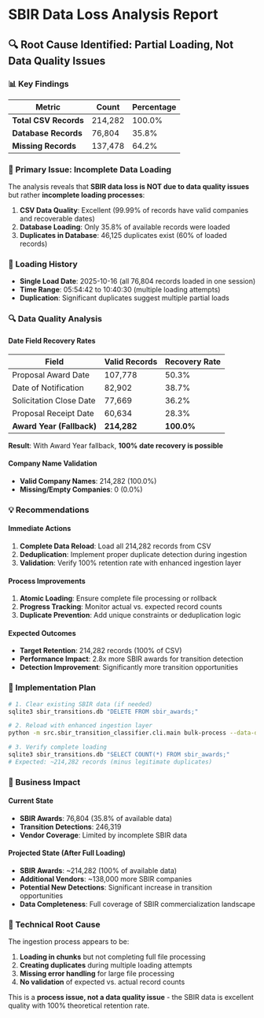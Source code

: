 # SBIR Data Loss Analysis Report

## 🔍 **Root Cause Identified: Partial Loading, Not Data Quality Issues**

### **📊 Key Findings**

| Metric | Count | Percentage |
|--------|-------|------------|
| **Total CSV Records** | 214,282 | 100.0% |
| **Database Records** | 76,804 | 35.8% |
| **Missing Records** | 137,478 | 64.2% |

### **🎯 Primary Issue: Incomplete Data Loading**

The analysis reveals that **SBIR data loss is NOT due to data quality issues** but rather **incomplete loading processes**:

1. **CSV Data Quality**: Excellent (99.99% of records have valid companies and recoverable dates)
2. **Database Loading**: Only 35.8% of available records were loaded
3. **Duplicates in Database**: 46,125 duplicates exist (60% of loaded records)

### **📅 Loading History**
- **Single Load Date**: 2025-10-16 (all 76,804 records loaded in one session)
- **Time Range**: 05:54:42 to 10:40:30 (multiple loading attempts)
- **Duplication**: Significant duplicates suggest multiple partial loads

### **🔍 Data Quality Analysis**

#### **Date Field Recovery Rates**
| Field | Valid Records | Recovery Rate |
|-------|---------------|---------------|
| Proposal Award Date | 107,778 | 50.3% |
| Date of Notification | 82,902 | 38.7% |
| Solicitation Close Date | 77,669 | 36.2% |
| Proposal Receipt Date | 60,634 | 28.3% |
| **Award Year (Fallback)** | **214,282** | **100.0%** |

**Result**: With Award Year fallback, **100% date recovery is possible**

#### **Company Name Validation**
- **Valid Company Names**: 214,282 (100.0%)
- **Missing/Empty Companies**: 0 (0.0%)

### **💡 Recommendations**

#### **Immediate Actions**
1. **Complete Data Reload**: Load all 214,282 records from CSV
2. **Deduplication**: Implement proper duplicate detection during ingestion
3. **Validation**: Verify 100% retention rate with enhanced ingestion layer

#### **Process Improvements**
1. **Atomic Loading**: Ensure complete file processing or rollback
2. **Progress Tracking**: Monitor actual vs. expected record counts
3. **Duplicate Prevention**: Add unique constraints or deduplication logic

#### **Expected Outcomes**
- **Target Retention**: 214,282 records (100% of CSV)
- **Performance Impact**: 2.8x more SBIR awards for transition detection
- **Detection Improvement**: Significantly more transition opportunities

### **🚀 Implementation Plan**

```bash
# 1. Clear existing SBIR data (if needed)
sqlite3 sbir_transitions.db "DELETE FROM sbir_awards;"

# 2. Reload with enhanced ingestion layer
python -m src.sbir_transition_classifier.cli.main bulk-process --data-dir ./data --verbose

# 3. Verify complete loading
sqlite3 sbir_transitions.db "SELECT COUNT(*) FROM sbir_awards;"
# Expected: ~214,282 records (minus legitimate duplicates)
```

### **🎯 Business Impact**

#### **Current State**
- **SBIR Awards**: 76,804 (35.8% of available data)
- **Transition Detections**: 246,319
- **Vendor Coverage**: Limited by incomplete SBIR data

#### **Projected State** (After Full Loading)
- **SBIR Awards**: ~214,282 (100% of available data)
- **Additional Vendors**: ~138,000 more SBIR companies
- **Potential New Detections**: Significant increase in transition opportunities
- **Data Completeness**: Full coverage of SBIR commercialization landscape

### **🔧 Technical Root Cause**

The ingestion process appears to be:
1. **Loading in chunks** but not completing full file processing
2. **Creating duplicates** during multiple loading attempts  
3. **Missing error handling** for large file processing
4. **No validation** of expected vs. actual record counts

This is a **process issue, not a data quality issue** - the SBIR data is excellent quality with 100% theoretical retention rate.
